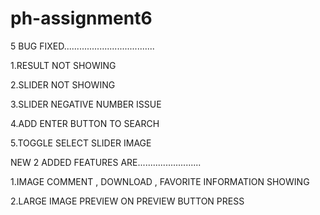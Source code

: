 # ph-assignment6

5 BUG FIXED....................................
  
  1.RESULT NOT SHOWING
  
  2.SLIDER NOT SHOWING
  
  3.SLIDER NEGATIVE NUMBER ISSUE
  
  4.ADD ENTER BUTTON TO SEARCH
  
  5.TOGGLE SELECT SLIDER IMAGE


NEW 2 ADDED FEATURES ARE.........................
  
  1.IMAGE COMMENT , DOWNLOAD , FAVORITE INFORMATION SHOWING
  
  2.LARGE IMAGE PREVIEW ON PREVIEW BUTTON PRESS
